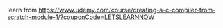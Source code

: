 learn from https://www.udemy.com/course/creating-a-c-compiler-from-scratch-module-1/?couponCode=LETSLEARNNOW
